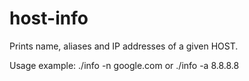 # host-info
Prints name, aliases and IP addresses of a given HOST.

Usage example:
  ./info -n google.com
or
  ./info -a 8.8.8.8
